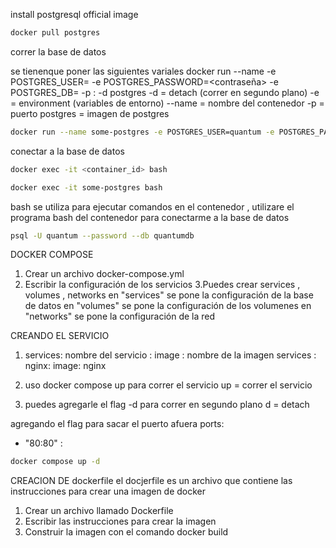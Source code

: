 install postgresql official image

```bash
docker pull postgres
```

correr la base de datos

se tienenque poner las siguientes variales
docker run --name <nombre-de-tu-cont> -e POSTGRES_USER=<usuario> -e POSTGRES_PASSWORD=<contraseña> -e POSTGRES_DB=<nombre-de-la-base-de-datos> -p <puerto-externo>:<puerto-interno> -d postgres
-d = detach (correr en segundo plano)
-e = environment (variables de entorno)
--name = nombre del contenedor
-p = puerto
postgres = imagen de postgres

```bash
docker run --name some-postgres -e POSTGRES_USER=quantum -e POSTGRES_PASSWORD=quantum -e POSTGRES_DB=quantumdb -p 5432:5432 -d postgres
```

conectar a la base de datos

```bash
docker exec -it <container_id> bash
```

```bash
docker exec -it some-postgres bash
```

bash se utiliza para ejecutar comandos en el contenedor , utilizare el programa
bash del contenedor para conectarme a la base de datos

```bash
psql -U quantum --password --db quantumdb
```

DOCKER COMPOSE

1. Crear un archivo docker-compose.yml
2. Escribir la configuración de los servicios
   3.Puedes crear
   services , volumes , networks
   en "services" se pone la configuración de la base de datos
   en "volumes" se pone la configuración de los volumenes
   en "networks" se pone la configuración de la red

CREANDO EL SERVICIO

1. services: nombre del servicio :
   image :
   nombre de la imagen
   services :
   nginx:
   image: nginx

2. uso docker compose up para correr el servicio
   up = correr el servicio
3. puedes agregarle el flag -d para correr en segundo plano
   d = detach

agregando el flag para sacar el puerto afuera
ports:

- "80:80"
  <puerto-externo>:<puerto-interno>


```bash
docker compose up -d
```

CREACION DE dockerfile
el docjerfile es un archivo que contiene las instrucciones para crear una imagen de docker
1. Crear un archivo llamado Dockerfile
2. Escribir las instrucciones para crear la imagen
3. Construir la imagen con el comando docker build

